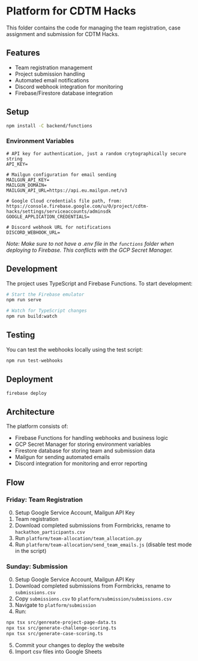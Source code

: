 # Platform for CDTM Hacks

This folder contains the code for managing the team registration, case assignment and submission for CDTM Hacks.

## Features

- Team registration management
- Project submission handling
- Automated email notifications
- Discord webhook integration for monitoring
- Firebase/Firestore database integration

## Setup

```bash
npm install -C backend/functions
```

### Environment Variables

```
# API key for authentication, just a random crytographically secure string
API_KEY=

# Mailgun configuration for email sending
MAILGUN_API_KEY=
MAILGUN_DOMAIN=
MAILGUN_API_URL=https://api.eu.mailgun.net/v3

# Google Cloud credentials file path, from: https://console.firebase.google.com/u/0/project/cdtm-hacks/settings/serviceaccounts/adminsdk
GOOGLE_APPLICATION_CREDENTIALS=

# Discord webhook URL for notifications
DISCORD_WEBHOOK_URL=
```

_Note: Make sure to not have a .env file in the `functions` folder when deploying to Firebase. This conflicts with the GCP Secret Manager._

## Development

The project uses TypeScript and Firebase Functions. To start development:

```bash
# Start the Firebase emulator
npm run serve

# Watch for TypeScript changes
npm run build:watch
```

## Testing

You can test the webhooks locally using the test script:

```bash
npm run test-webhooks
```

## Deployment

```bash
firebase deploy
```

## Architecture

The platform consists of:

- Firebase Functions for handling webhooks and business logic
- GCP Secret Manager for storing environment variables
- Firestore database for storing team and submission data
- Mailgun for sending automated emails
- Discord integration for monitoring and error reporting

## Flow

### Friday: Team Registration

0. Setup Google Service Account, Mailgun API Key
1. Team registration
2. Download completed submissions from Formbricks, rename to `hackathon_participants.csv`
3. Run `platform/team-allocation/team_allocation.py`
4. Run `platform/team-allocation/send_team_emails.js` (disable test mode in the script)

### Sunday: Submission

0. Setup Google Service Account, Mailgun API Key
1. Download completed submissions from Formbricks, rename to `submissions.csv`
2. Copy `submissions.csv` to `platform/submission/submissions.csv`
3. Navigate to `platform/submission`
4. Run:
```bash
npx tsx src/genreate-project-page-data.ts
npx tsx src/generate-challenge-scoring.ts
npx tsx src/generate-case-scoring.ts
```
5. Commit your changes to deploy the website
6. Import csv files into Google Sheets
